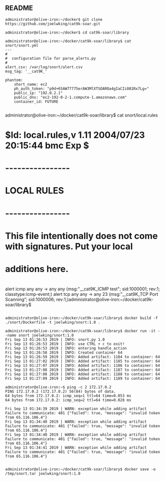 README
------

```
administrator@olive-iron:~/docker$ git clone https://github.com/joelwking/cat9k-soar.git

```
```
administrator@olive-iron:~/docker$ cd cat9k-soar/library
```
```
administrator@olive-iron:~/docker/cat9k-soar/library$ cat snort/snort.yml
---
#
#  configuration file for parse_alerts.py
#
alert_csv: /var/log/snort/alert.csv
msg_tag: '__cat9K_'

phantom:
    short_name: ec2
    ph_auth_token: "p9d+65AW77775erAW3MlXTSOAROa4gIaCIi081Rx7Lg="
    public_ip: "192.0.2.1"
    public_dns: "ec2-192-0-2-1.compute-1.amazonaws.com"
    container_id: FUTURE
```
```

```
administrator@olive-iron:~/docker/cat9k-soar/library$ cat snort/local.rules
# $Id: local.rules,v 1.11 2004/07/23 20:15:44 bmc Exp $
# ----------------
# LOCAL RULES
# ----------------
# This file intentionally does not come with signatures.  Put your local
# additions here.
#
alert icmp any any -> any any (msg:"__cat9K_ICMP test"; sid:1000001; rev:1; classtype:icmp-event;)
alert tcp any any -> any 23 (msg:”__cat9K_TCP Port Scanning”; sid:1000006; rev:1;)administrator@olive-iron:~/docker/cat9k-soar/library$
```
```
```
administrator@olive-iron:~/docker/cat9k-soar/library$ docker build -f ./snort/Dockerfile -t joelwking/snort:1.0 .
```

```
administrator@olive-iron:~/docker/cat9k-soar/library$ docker run -it --name snort joelwking/snort:1.0
Fri Sep 13 01:26:53 2019 | INFO: snort.py 1.0
Fri Sep 13 01:26:53 2019 | INFO: use CTRL + c to exit!
Fri Sep 13 01:26:53 2019 | INFO: entering handle_action
Fri Sep 13 01:26:58 2019 | INFO: Created container 64
Fri Sep 13 01:26:59 2019 | INFO: Added artifact: 1184 to container: 64
Fri Sep 13 01:27:02 2019 | INFO: Added artifact: 1185 to container: 64
Fri Sep 13 01:27:07 2019 | INFO: Added artifact: 1186 to container: 64
Fri Sep 13 01:27:08 2019 | INFO: Added artifact: 1187 to container: 64
Fri Sep 13 01:27:08 2019 | INFO: Added artifact: 1188 to container: 64
Fri Sep 13 01:27:09 2019 | INFO: Added artifact: 1189 to container: 64
```
```
administrator@olive-iron:~$ ping -c 2 172.17.0.2
PING 172.17.0.2 (172.17.0.2) 56(84) bytes of data.
64 bytes from 172.17.0.2: icmp_seq=1 ttl=64 time=0.053 ms
64 bytes from 172.17.0.2: icmp_seq=2 ttl=64 time=0.028 ms

```

```
Fri Sep 13 01:34:39 2019 | WARN: exception while adding artifact Failure to communicate: 401 {"failed": true, "message": "invalid token from 65.116.106.4"}
Fri Sep 13 01:34:40 2019 | WARN: exception while adding artifact Failure to communicate: 401 {"failed": true, "message": "invalid token from 65.116.106.4"}
Fri Sep 13 01:34:40 2019 | WARN: exception while adding artifact Failure to communicate: 401 {"failed": true, "message": "invalid token from 65.116.106.4"}
Fri Sep 13 01:34:41 2019 | WARN: exception while adding artifact Failure to communicate: 401 {"failed": true, "message": "invalid token from 65.116.106.4"}


```
```
administrator@olive-iron:~/docker/cat9k-soar/library$ docker save -o /tmp/snort.tar joelwking/snort:1.0
```
